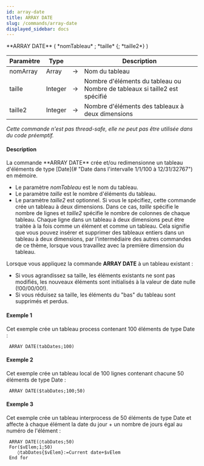 ```yaml
---
id: array-date
title: ARRAY DATE
slug: /commands/array-date
displayed_sidebar: docs
---
```


<!--REF #_command_.ARRAY DATE.Syntax-->**ARRAY DATE** ( *nomTableau* ; *taille* {; *taille2*} )<!-- END REF-->
<!--REF #_command_.ARRAY DATE.Params-->
| Paramètre | Type |  | Description |
| --- | --- | --- | --- |
| nomArray | Array | &#8594;  | Nom du tableau |
| taille | Integer | &#8594;  | Nombre d'éléments du tableau ou Nombre de tableaux si taille2 est spécifié |
| taille2 | Integer | &#8594;  | Nombre d'éléments des tableaux à deux dimensions |

<!-- END REF-->

*Cette commande n'est pas thread-safe, elle ne peut pas être utilisée dans du code préemptif.*


#### Description 

<!--REF #_command_.ARRAY DATE.Summary-->La commande **ARRAY DATE** crée et/ou redimensionne un tableau d'éléments de type [Date](# "Date dans l'intervalle 1/1/100 à 12/31/32767") en mémoire.<!-- END REF-->

* Le paramètre *nomTableau* est le nom du tableau.
* Le paramètre *taille* est le nombre d'éléments du tableau.
* Le paramètre *taille2* est optionnel. Si vous le spécifiez, cette commande crée un tableau à deux dimensions. Dans ce cas, *taille* spécifie le nombre de lignes et *taille2* spécifie le nombre de colonnes de chaque tableau. Chaque ligne dans un tableau à deux dimensions peut être traitée à la fois comme un élément et comme un tableau. Cela signifie que vous pouvez insérer et supprimer des tableaux entiers dans un tableau à deux dimensions, par l'intermédiaire des autres commandes de ce thème, lorsque vous travaillez avec la première dimension du tableau.

Lorsque vous appliquez la commande **ARRAY DATE** à un tableau existant :

* Si vous agrandissez sa taille, les éléments existants ne sont pas modifiés, les nouveaux éléments sont initialisés à la valeur de date nulle (!00/00/00!).
* Si vous réduisez sa taille, les éléments du "bas" du tableau sont supprimés et perdus.

#### Exemple 1 

Cet exemple crée un tableau process contenant 100 éléments de type Date :

```4d
 ARRAY DATE(tabDates;100)
```

#### Exemple 2 

Cet exemple crée un tableau local de 100 lignes contenant chacune 50 éléments de type Date : 

```4d
 ARRAY DATE($tabDates;100;50)
```

#### Exemple 3 

Cet exemple crée un tableau interprocess de 50 éléments de type Date et affecte à chaque élément la date du jour + un nombre de jours égal au numéro de l'élément :

```4d
 ARRAY DATE(◊tabDates;50)
 For($vElem;1;50)
    ◊tabDates{$vElem}:=Current date+$vElem
 End for
```
